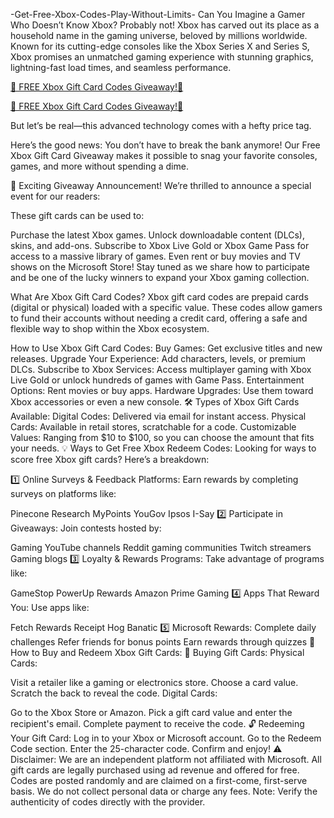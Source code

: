 -Get-Free-Xbox-Codes-Play-Without-Limits-
Can You Imagine a Gamer Who Doesn’t Know Xbox?
Probably not! Xbox has carved out its place as a household name in the gaming universe, beloved by millions worldwide. Known for its cutting-edge consoles like the Xbox Series X and Series S, Xbox promises an unmatched gaming experience with stunning graphics, lightning-fast load times, and seamless performance.

[💎 FREE Xbox Gift Card Codes Giveaway!💎](https://cutt.ly/ReZtiivh)

[💎 FREE Xbox Gift Card Codes Giveaway!💎](https://cutt.ly/ReZtiivh)

But let’s be real—this advanced technology comes with a hefty price tag.

Here’s the good news: You don’t have to break the bank anymore! Our Free Xbox Gift Card Giveaway makes it possible to snag your favorite consoles, games, and more without spending a dime.

🎉 Exciting Giveaway Announcement!
We’re thrilled to announce a special event for our readers:

These gift cards can be used to:

Purchase the latest Xbox games.
Unlock downloadable content (DLCs), skins, and add-ons.
Subscribe to Xbox Live Gold or Xbox Game Pass for access to a massive library of games.
Even rent or buy movies and TV shows on the Microsoft Store!
Stay tuned as we share how to participate and be one of the lucky winners to expand your Xbox gaming collection.

What Are Xbox Gift Card Codes?
Xbox gift card codes are prepaid cards (digital or physical) loaded with a specific value. These codes allow gamers to fund their accounts without needing a credit card, offering a safe and flexible way to shop within the Xbox ecosystem.

How to Use Xbox Gift Card Codes:
Buy Games: Get exclusive titles and new releases.
Upgrade Your Experience: Add characters, levels, or premium DLCs.
Subscribe to Xbox Services: Access multiplayer gaming with Xbox Live Gold or unlock hundreds of games with Game Pass.
Entertainment Options: Rent movies or buy apps.
Hardware Upgrades: Use them toward Xbox accessories or even a new console.
🛠️ Types of Xbox Gift Cards Available:
Digital Codes: Delivered via email for instant access.
Physical Cards: Available in retail stores, scratchable for a code.
Customizable Values: Ranging from $10 to $100, so you can choose the amount that fits your needs.
💡 Ways to Get Free Xbox Redeem Codes:
Looking for ways to score free Xbox gift cards? Here’s a breakdown:

1️⃣ Online Surveys & Feedback Platforms:
Earn rewards by completing surveys on platforms like:

Pinecone Research
MyPoints
YouGov
Ipsos I-Say
2️⃣ Participate in Giveaways:
Join contests hosted by:

Gaming YouTube channels
Reddit gaming communities
Twitch streamers
Gaming blogs
3️⃣ Loyalty & Rewards Programs:
Take advantage of programs like:

GameStop PowerUp Rewards
Amazon Prime Gaming
4️⃣ Apps That Reward You:
Use apps like:

Fetch Rewards
Receipt Hog
Banatic
5️⃣ Microsoft Rewards:
Complete daily challenges
Refer friends for bonus points
Earn rewards through quizzes
🎁 How to Buy and Redeem Xbox Gift Cards:
🛒 Buying Gift Cards:
Physical Cards:

Visit a retailer like a gaming or electronics store.
Choose a card value.
Scratch the back to reveal the code.
Digital Cards:

Go to the Xbox Store or Amazon.
Pick a gift card value and enter the recipient's email.
Complete payment to receive the code.
🔓 Redeeming Your Gift Card:
Log in to your Xbox or Microsoft account.
Go to the Redeem Code section.
Enter the 25-character code.
Confirm and enjoy!
⚠️ Disclaimer:
We are an independent platform not affiliated with Microsoft.
All gift cards are legally purchased using ad revenue and offered for free.
Codes are posted randomly and are claimed on a first-come, first-serve basis.
We do not collect personal data or charge any fees.
Note: Verify the authenticity of codes directly with the provider.
